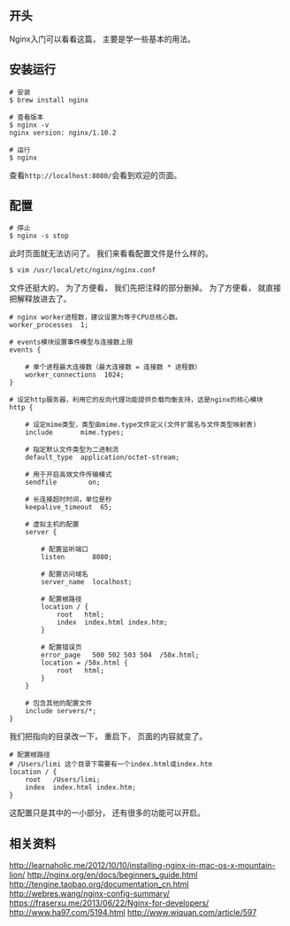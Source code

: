 ## 开头
Nginx入门可以看看这篇，
主要是学一些基本的用法。

## 安装运行
```shell
# 安装
$ brew install nginx

# 查看版本
$ nginx -v
nginx version: nginx/1.10.2

# 运行
$ nginx
```

查看`http://localhost:8080/`会看到欢迎的页面。

## 配置
```shell
# 停止
$ nginx -s stop
```

此时页面就无法访问了。
我们来看看配置文件是什么样的。

```shell
$ vim /usr/local/etc/nginx/nginx.conf
```

文件还挺大的，
为了方便看，
我们先把注释的部分删掉。
为了方便看，
就直接把解释放进去了。

```shell
# nginx worker进程数，建议设置为等于CPU总核心数。
worker_processes  1;

# events模块设置事件模型与连接数上限
events {

    # 单个进程最大连接数（最大连接数 = 连接数 * 进程数）
    worker_connections  1024;
}

# 设定http服务器，利用它的反向代理功能提供负载均衡支持，这是nginx的核心模块
http {

    # 设定mime类型，类型由mime.type文件定义(文件扩展名与文件类型映射表)
    include       mime.types;

    # 指定默认文件类型为二进制流
    default_type  application/octet-stream;

    # 用于开启高效文件传输模式
    sendfile        on;

    # 长连接超时时间，单位是秒
    keepalive_timeout  65;

    # 虚拟主机的配置
    server {

        # 配置监听端口
        listen       8080;

        # 配置访问域名
        server_name  localhost;

        # 配置根路径
        location / {
            root   html;
            index  index.html index.htm;
        }

        # 配置错误页
        error_page   500 502 503 504  /50x.html;
        location = /50x.html {
            root   html;
        }
    }

    # 包含其他的配置文件
    include servers/*;
}
```

我们把指向的目录改一下，
重启下，
页面的内容就变了。

```shell
# 配置根路径
# /Users/limi 这个目录下需要有一个index.html或index.htm
location / {
    root   /Users/limi;
    index  index.html index.htm;
}
```

这配置只是其中的一小部分，
还有很多的功能可以开启。

## 相关资料
http://learnaholic.me/2012/10/10/installing-nginx-in-mac-os-x-mountain-lion/
http://nginx.org/en/docs/beginners_guide.html
http://tengine.taobao.org/documentation_cn.html
http://webres.wang/nginx-config-summary/
https://fraserxu.me/2013/06/22/Nginx-for-developers/
http://www.ha97.com/5194.html
http://www.wiquan.com/article/597
